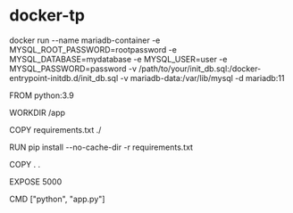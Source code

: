 # docker-tp



docker run --name mariadb-container -e MYSQL_ROOT_PASSWORD=rootpassword -e MYSQL_DATABASE=mydatabase -e MYSQL_USER=user -e MYSQL_PASSWORD=password -v /path/to/your/init_db.sql:/docker-entrypoint-initdb.d/init_db.sql -v mariadb-data:/var/lib/mysql -d mariadb:11

FROM python:3.9

WORKDIR /app

COPY requirements.txt ./

RUN pip install --no-cache-dir -r requirements.txt

COPY . .

EXPOSE 5000

CMD ["python", "app.py"]

